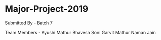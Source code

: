 # Major-Project-2019

Submitted By - Batch 7

Team Members - 
Ayushi Mathur
Bhavesh Soni
Garvit Mathur
Naman Jain

